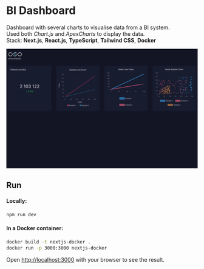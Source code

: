 # BI Dashboard
Dashboard with several charts to visualise data from a BI system.\
Used both _Chart.js_ and _ApexCharts_ to display the data.\
Stack: **Next.js**, **React.js**, **TypeScript**, **Tailwind CSS**, **Docker**

![bi_dashboard.gif](bi_dashboard.gif)


## Run
#### Locally:
```bash
npm run dev
```

#### In a Docker container:
```bash
docker build -t nextjs-docker .
docker run -p 3000:3000 nextjs-docker
```

Open [http://localhost:3000](http://localhost:3000) with your browser to see the result.
